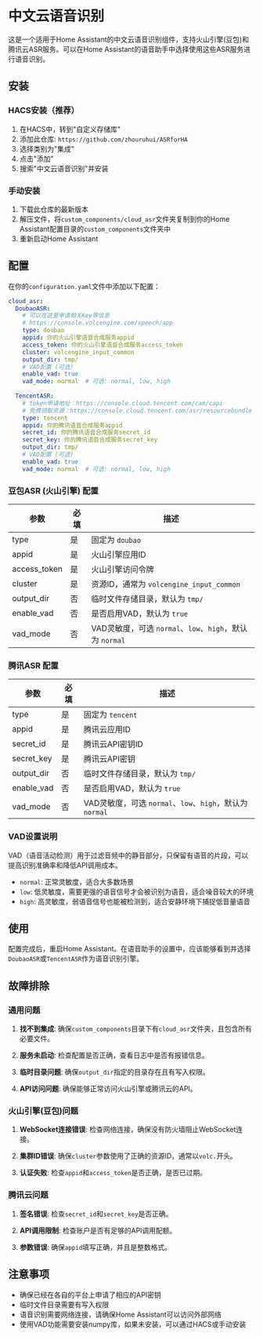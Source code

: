 # 中文云语音识别

这是一个适用于Home Assistant的中文云语音识别组件，支持火山引擎(豆包)和腾讯云ASR服务。可以在Home Assistant的语音助手中选择使用这些ASR服务进行语音识别。

## 安装

### HACS安装（推荐）

1. 在HACS中，转到"自定义存储库"
2. 添加此仓库: `https://github.com/zhouruhui/ASRforHA`
3. 选择类别为"集成"
4. 点击"添加"
5. 搜索"中文云语音识别"并安装

### 手动安装

1. 下载此仓库的最新版本
2. 解压文件，将`custom_components/cloud_asr`文件夹复制到你的Home Assistant配置目录的`custom_components`文件夹中
3. 重新启动Home Assistant

## 配置

在你的`configuration.yaml`文件中添加以下配置：

```yaml
cloud_asr:
  DoubaoASR:
    # 可以在这里申请相关Key等信息
    # https://console.volcengine.com/speech/app
    type: doubao
    appid: 你的火山引擎语音合成服务appid
    access_token: 你的火山引擎语音合成服务access_token
    cluster: volcengine_input_common
    output_dir: tmp/
    # VAD配置 (可选)
    enable_vad: true
    vad_mode: normal  # 可选: normal, low, high
    
  TencentASR:
    # token申请地址：https://console.cloud.tencent.com/cam/capi
    # 免费领取资源：https://console.cloud.tencent.com/asr/resourcebundle
    type: tencent
    appid: 你的腾讯语音合成服务appid
    secret_id: 你的腾讯语音合成服务secret_id
    secret_key: 你的腾讯语音合成服务secret_key
    output_dir: tmp/
    # VAD配置 (可选)
    enable_vad: true
    vad_mode: normal  # 可选: normal, low, high
```

### 豆包ASR (火山引擎) 配置

| 参数 | 必填 | 描述 |
| --- | --- | --- |
| type | 是 | 固定为 `doubao` |
| appid | 是 | 火山引擎应用ID |
| access_token | 是 | 火山引擎访问令牌 |
| cluster | 是 | 资源ID，通常为 `volcengine_input_common` |
| output_dir | 否 | 临时文件存储目录，默认为 `tmp/` |
| enable_vad | 否 | 是否启用VAD，默认为 `true` |
| vad_mode | 否 | VAD灵敏度，可选 `normal`、`low`、`high`，默认为 `normal` |

### 腾讯ASR 配置

| 参数 | 必填 | 描述 |
| --- | --- | --- |
| type | 是 | 固定为 `tencent` |
| appid | 是 | 腾讯云应用ID |
| secret_id | 是 | 腾讯云API密钥ID |
| secret_key | 是 | 腾讯云API密钥 |
| output_dir | 否 | 临时文件存储目录，默认为 `tmp/` |
| enable_vad | 否 | 是否启用VAD，默认为 `true` |
| vad_mode | 否 | VAD灵敏度，可选 `normal`、`low`、`high`，默认为 `normal` |

### VAD设置说明

VAD（语音活动检测）用于过滤音频中的静音部分，只保留有语音的片段，可以提高识别准确率和降低API调用成本。

- `normal`: 正常灵敏度，适合大多数场景
- `low`: 低灵敏度，需要更强的语音信号才会被识别为语音，适合噪音较大的环境
- `high`: 高灵敏度，弱语音信号也能被检测到，适合安静环境下捕捉低音量语音

## 使用

配置完成后，重启Home Assistant。在语音助手的设置中，应该能够看到并选择`DoubaoASR`或`TencentASR`作为语音识别引擎。

## 故障排除

### 通用问题

1. **找不到集成**: 确保`custom_components`目录下有`cloud_asr`文件夹，且包含所有必要文件。

2. **服务未启动**: 检查配置是否正确，查看日志中是否有报错信息。

3. **临时目录问题**: 确保`output_dir`指定的目录存在且有写入权限。

4. **API访问问题**: 确保能够正常访问火山引擎或腾讯云的API。

### 火山引擎(豆包)问题

1. **WebSocket连接错误**: 检查网络连接，确保没有防火墙阻止WebSocket连接。

2. **集群ID错误**: 确保`cluster`参数使用了正确的资源ID，通常以`volc.`开头。

3. **认证失败**: 检查`appid`和`access_token`是否正确，是否已过期。

### 腾讯云问题

1. **签名错误**: 检查`secret_id`和`secret_key`是否正确。

2. **API调用限制**: 检查账户是否有足够的API调用配额。

3. **参数错误**: 确保`appid`填写正确，并且是整数格式。

## 注意事项

- 确保已经在各自的平台上申请了相应的API密钥
- 临时文件目录需要有写入权限
- 语音识别需要网络连接，请确保Home Assistant可以访问外部网络
- 使用VAD功能需要安装numpy库，如果未安装，可以通过HACS或手动安装 